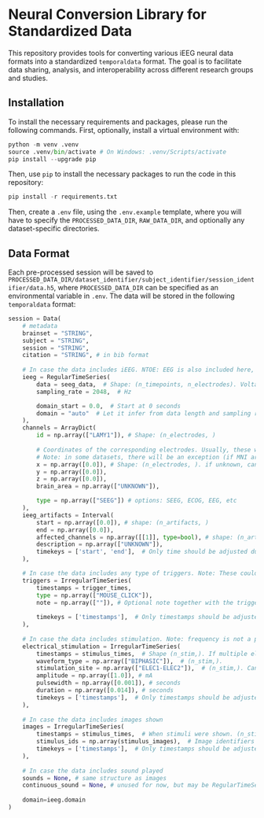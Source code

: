 # Neural Conversion Library for Standardized Data

This repository provides tools for converting various iEEG neural data formats into a standardized `temporaldata` format. The goal is to facilitate data sharing, analysis, and interoperability across different research groups and studies.

## Installation

To install the necessary requirements and packages, please run the following commands. First, optionally, install a virtual environment with:
```python
python -m venv .venv
source .venv/bin/activate # On Windows: .venv/Scripts/activate
pip install --upgrade pip
```
Then, use `pip` to install the necessary packages to run the code in this repository:
```python
pip install -r requirements.txt
```
Then, create a `.env` file, using the `.env.example` template, where you will have to specify the `PROCESSED_DATA_DIR`, `RAW_DATA_DIR`, and optionally any dataset-specific directories.

## Data Format

Each pre-processed session will be saved to `PROCESSED_DATA_DIR/dataset_identifier/subject_identifier/session_identifier/data.h5`, where `PROCESSED_DATA_DIR` can be specified as an environmental variable in `.env`. The data will be stored in the following `temporaldata` format:
```python
session = Data(
    # metadata
    brainset = "STRING",
    subject = "STRING",
    session = "STRING",
    citation = "STRING", # in bib format
    
    # In case the data includes iEEG. NTOE: EEG is also included here, as it is a generalization (the same data format).
    ieeg = RegularTimeSeries(
        data = seeg_data,  # Shape: (n_timepoints, n_electrodes). Voltage in uV
        sampling_rate = 2048,  # Hz

        domain_start = 0.0,  # Start at 0 seconds
        domain = "auto"  # Let it infer from data length and sampling rate
    ),
    channels = ArrayDict(
        id = np.array(["LAMY1"]), # Shape: (n_electrodes, )
        
        # Coordinates of the corresponding electrodes. Usually, these will be the MNI coordinates. 
        # Note: in some datasets, there will be an exception (if MNI are unavailable or type of probe is different)
        x = np.array([0.0]), # Shape: (n_electrodes, ). if unknown, can be np.nan
        y = np.array([0.0]),
        z = np.array([0.0]),
        brain_area = np.array(["UNKNOWN"]),

        type = np.array(["SEEG"]) # options: SEEG, ECOG, EEG, etc
    ),
    ieeg_artifacts = Interval(
        start = np.array([0.0]), # shape: (n_artifacts, )
        end = np.array([0.0]),
        affected_channels = np.array([[1]], type=bool), # shape: (n_artifacts, n_electrodes)
        description = np.array(["UNKNOWN"]),
        timekeys = ['start', 'end'],  # Only time should be adjusted during operations
    ),

    # In case the data includes any type of triggers. Note: These could be redundant with the other tags below.
    triggers = IrregularTimeSeries(
        timestamps = trigger_times,
        type = np.array(["MOUSE_CLICK"]),
        note = np.array([""]), # Optional note together with the trigger. Can be empty.
        
        timekeys = ['timestamps'],  # Only timestamps should be adjusted during operations
    ),
    
    # In case the data includes stimulation. Note: frequency is not a parameter here! Use many electrical_stimulation events (as separate pulses) to denote the stimulation at a particular frequency.
    electrical_stimulation = IrregularTimeSeries(
        timestamps = stimulus_times,  # Shape (n_stim,). If multiple electrodes/electrode pairs at the same time, there will be multiple entries in the timestamp
        waveform_type = np.array(["BIPHASIC"]),  # (n_stim,).
        stimulation_site = np.array(["ELEC1-ELEC2"]),  # (n_stim,). Can be two electrode labels separated by a dash
        amplitude = np.array([1.0]), # mA
        pulsewidth = np.array([0.001]), # seconds
        duration = np.array([0.014]), # seconds
        timekeys = ['timestamps'],  # Only timestamps should be adjusted during operations
    ),
    
    # In case the data includes images shown
    images = IrregularTimeSeries(
        timestamps = stimulus_times,  # When stimuli were shown. (n_stimuli,)
        stimulus_ids = np.array(stimulus_images),  # Image identifiers
        timekeys = ['timestamps'],  # Only timestamps should be adjusted during operations
    ),
    
    # In case the data includes sound played
    sounds = None, # same structure as images
    continuous_sound = None, # unused for now, but may be RegularTimeSeries - the actual raw waveform of the sound
    
    domain=ieeg.domain
)
```